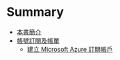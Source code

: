 # Summary

* [本書簡介](README.md)
* [帳號訂閱及帳單](chapter01/README.md)
   * [ 建立 Microsoft Azure 訂閱帳戶](chapter01/01_signup.md)

